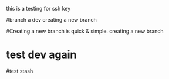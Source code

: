this is a testing for ssh key

#branch a dev
creating a new branch 

#Creating a new branch is quick & simple.
creating a new branch

# test dev again

#test   stash